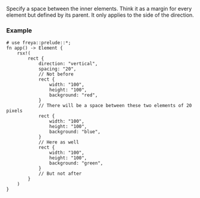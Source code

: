 Specify a space between the inner elements. Think it as a margin for every element but defined by its parent.
It only applies to the side of the direction.

### Example

```rust, no_run
# use freya::prelude::*;
fn app() -> Element {
    rsx!(
        rect {
            direction: "vertical",
            spacing: "20",
            // Not before
            rect {
                width: "100",
                height: "100",
                background: "red",
            }
            // There will be a space between these two elements of 20 pixels
            rect {
                width: "100",
                height: "100",
                background: "blue",
            }
            // Here as well
            rect {
                width: "100",
                height: "100",
                background: "green",
            }
            // But not after
        }
    )
}
```